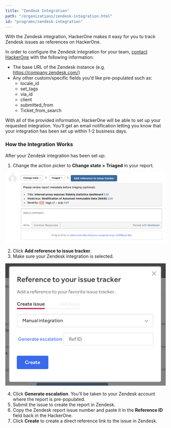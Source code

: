 ```yaml
---
title: "Zendesk Integration"
path: "/organizations/zendesk-integration.html"
id: "programs/zendesk-integration"
---
```


With the Zendesk integration, HackerOne makes it easy for you to track Zendesk issues as references on HackerOne.

In order to configure the Zendesk integration for your team, [contact HackerOne](https://support.hackerone.com/hc/en-us/requests/new) with the following information:  

* The base URL of the Zendesk instance (e.g. https://company.zendesk.com/)
* Any other custom/specific fields you’d like pre-populated such as:
  * locale_id
  * set_tags
  * via_id
  * client
  * submitted_from
  * Ticket_from_search

With all of the provided information, HackerOne will be able to set up your requested integration. You’ll get an email notification letting you know that your integration has been set up within 1-2 business days.

### How the Integration Works
After your Zendesk integration has been set up:
1. Change the action picker to **Change state > Triaged** in your report.

![integrations](./images/add-integration-reference.png)

2. Click **Add reference to issue tracker**.
3. Make sure your Zendesk integration is selected.

![integration](./images/issue-tracker-reference.png)

4. Click **Generate escalation**. You’ll be taken to your Zendesk account where the report is pre-populated.
3. Submit the issue to create the report in Zendesk.
4. Copy the Zendesk report issue number and paste it in the **Reference ID** field back in the HackerOne.
5. Click **Create** to create a direct reference link to the issue in Zendesk.   
